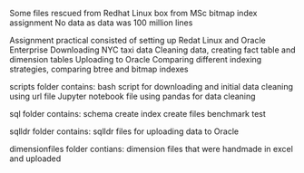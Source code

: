 Some files rescued from Redhat Linux box from MSc bitmap index assignment
No data as data was 100 million lines

Assignment practical consisted of setting up Redat Linux and Oracle Enterprise 
Downloading NYC taxi data
Cleaning data, creating fact table and dimension tables
Uploading to Oracle
Comparing different indexing strategies, comparing btree and bitmap indexes

scripts folder contains: 
bash script for downloading and initial data cleaning using url file
Jupyter notebook file using pandas for data cleaning

sql folder contains:
schema create
index create files
benchmark test

sqlldr folder contains:
sqlldr files for uploading data to Oracle

dimensionfiles folder contians:
dimension files that were handmade in excel and uploaded
